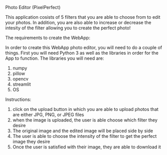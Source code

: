 Photo Editor (PixelPerfect)

This application cosists of 5 filters that you are able to choose from to edit your photos. In addition, you are also able to increase or decrease the intesity of the filter allowing you to create the perfect photo!

The requirements to create the WebApp:

In order to create this WebApp photo editor, you will need to do a couple of things. First you will need Python 3 as well as the libraries in order for the App to function. The libraries you will need are:
1. numpy
2. pillow
3. opencv
4. streamlit
5. OS

Instructions:
1. click on the upload button in which you are able to upload photos that are either JPG, PNG, or JPEG files
2. when the image is uploaded, the user is able choose which filter they desire
3. The original image and the edited image will be placed side by side
4. The user is able to choose the intensity of the filter to get the perfect image they desire
5. Once the user is satisfied with their image, they are able to download it
